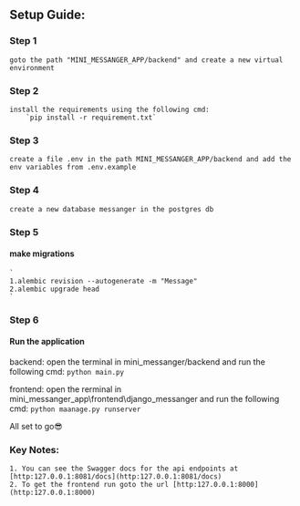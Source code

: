 ## Setup Guide:

### Step 1
    goto the path "MINI_MESSANGER_APP/backend" and create a new virtual environment
### Step 2
    install the requirements using the following cmd:
        `pip install -r requirement.txt`

### Step 3
    create a file .env in the path MINI_MESSANGER_APP/backend and add the env variables from .env.example

### Step 4
    create a new database messanger in the postgres db

### Step 5
#### make migrations
    `
    1.alembic revision --autogenerate -m "Message"
    2.alembic upgrade head
    `
### Step 6
#### Run the application

backend:
    open the terminal in mini_messanger/backend and run the following cmd:
        `python main.py`

frontend:
    open the rerminal in mini_messanger_app\frontend\django_messanger and run the following cmd:
        `python maanage.py runserver`

All set to go😎

### Key Notes:
    1. You can see the Swagger docs for the api endpoints at [http:127.0.0.1:8081/docs](http:127.0.0.1:8081/docs)
    2. To get the frontend run goto the url [http:127.0.0.1:8000](http:127.0.0.1:8000)
